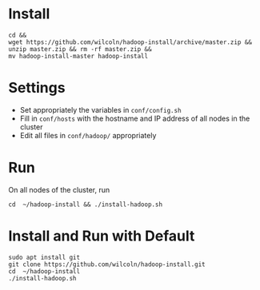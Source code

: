 # Install 

```
cd && 
wget https://github.com/wilcoln/hadoop-install/archive/master.zip && 
unzip master.zip && rm -rf master.zip && 
mv hadoop-install-master hadoop-install
```

# Settings
- Set appropriately the variables in `conf/config.sh`
- Fill in `conf/hosts` with the hostname and IP address of all nodes in the cluster
- Edit all files in `conf/hadoop/` appropriately

# Run
On all nodes of the cluster, run

`cd  ~/hadoop-install && ./install-hadoop.sh`

# Install and Run with Default
```
sudo apt install git
git clone https://github.com/wilcoln/hadoop-install.git
cd  ~/hadoop-install
./install-hadoop.sh
```